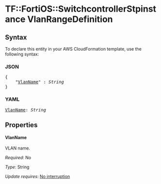 # TF::FortiOS::SwitchcontrollerStpinstance VlanRangeDefinition

## Syntax

To declare this entity in your AWS CloudFormation template, use the following syntax:

### JSON

<pre>
{
    "<a href="#vlanname" title="VlanName">VlanName</a>" : <i>String</i>
}
</pre>

### YAML

<pre>
<a href="#vlanname" title="VlanName">VlanName</a>: <i>String</i>
</pre>

## Properties

#### VlanName

VLAN name.

_Required_: No

_Type_: String

_Update requires_: [No interruption](https://docs.aws.amazon.com/AWSCloudFormation/latest/UserGuide/using-cfn-updating-stacks-update-behaviors.html#update-no-interrupt)


